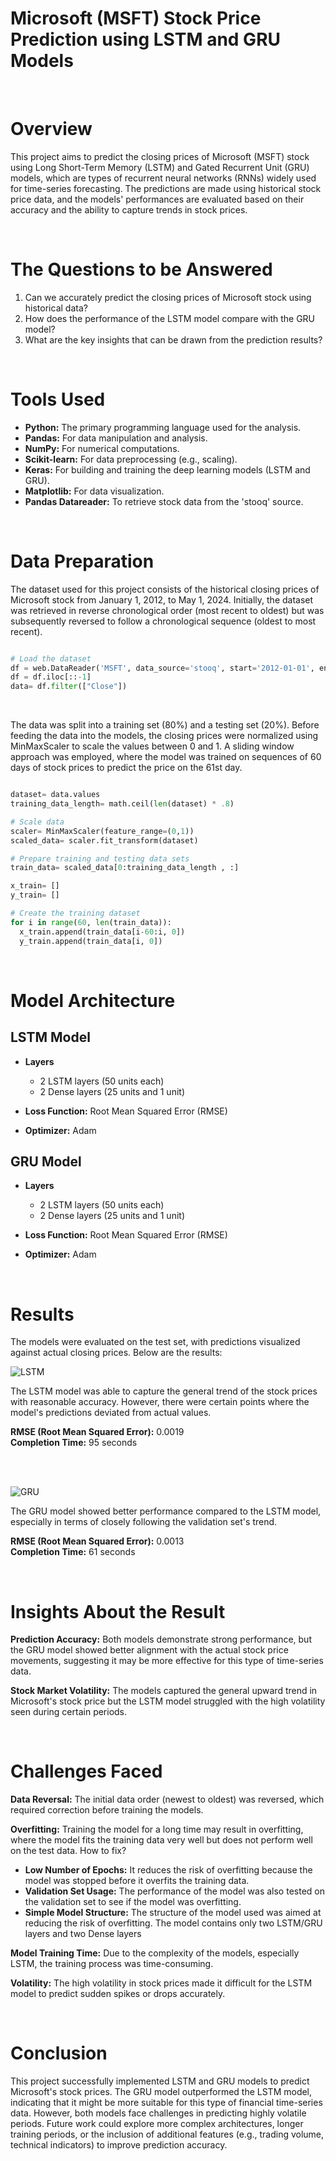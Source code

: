 # Microsoft (MSFT) Stock Price Prediction using LSTM and GRU Models

<br>

# Overview 
This project aims to predict the closing prices of Microsoft (MSFT) stock using Long Short-Term Memory (LSTM) and Gated Recurrent Unit (GRU) models, which are types of recurrent neural networks (RNNs) widely used for time-series forecasting. The predictions are made using historical stock price data, and the models' performances are evaluated based on their accuracy and the ability to capture trends in stock prices.

<br>

# The Questions to be Answered

1. Can we accurately predict the closing prices of Microsoft stock using historical data?
2. How does the performance of the LSTM model compare with the GRU model?
3. What are the key insights that can be drawn from the prediction results?

<br>

# Tools Used

- **Python:** The primary programming language used for the analysis.
- **Pandas:** For data manipulation and analysis.
- **NumPy:** For numerical computations.
- **Scikit-learn:** For data preprocessing (e.g., scaling).
- **Keras:** For building and training the deep learning models (LSTM and GRU).
- **Matplotlib:** For data visualization.
- **Pandas Datareader:** To retrieve stock data from the 'stooq' source.

<br>

# Data Preparation

The dataset used for this project consists of the historical closing prices of Microsoft stock from January 1, 2012, to May 1, 2024. Initially, the dataset was retrieved in reverse chronological order (most recent to oldest) but was subsequently reversed to follow a chronological sequence (oldest to most recent).

``` python

# Load the dataset
df = web.DataReader('MSFT', data_source='stooq', start='2012-01-01', end='2024-05-01')
df = df.iloc[::-1]  
data= df.filter(["Close"])

```

<br>

The data was split into a training set (80%) and a testing set (20%). Before feeding the data into the models, the closing prices were normalized using MinMaxScaler to scale the values between 0 and 1. A sliding window approach was employed, where the model was trained on sequences of 60 days of stock prices to predict the price on the 61st day.

``` python

dataset= data.values 
training_data_length= math.ceil(len(dataset) * .8) 

# Scale data
scaler= MinMaxScaler(feature_range=(0,1)) 
scaled_data= scaler.fit_transform(dataset) 

# Prepare training and testing data sets
train_data= scaled_data[0:training_data_length , :] 

x_train= []
y_train= []

# Create the training dataset
for i in range(60, len(train_data)):
  x_train.append(train_data[i-60:i, 0]) 
  y_train.append(train_data[i, 0])

```

<br>

# Model Architecture

 ## LSTM Model
 - **Layers**
   
    - 2 LSTM layers (50 units each)
    - 2 Dense layers (25 units and 1 unit)
      
  - **Loss Function:** Root Mean Squared Error (RMSE)
    
  - **Optimizer:** Adam

 ## GRU Model

 - **Layers**
   
    - 2 LSTM layers (50 units each)
    - 2 Dense layers (25 units and 1 unit)
      
  - **Loss Function:** Root Mean Squared Error (RMSE)
    
  - **Optimizer:** Adam

<br>

# Results 

The models were evaluated on the test set, with predictions visualized against actual closing prices. Below are the results:

![LSTM](https://github.com/firaterkn/Microsoft-ML-Project/blob/main/LSTM.PNG)

The LSTM model was able to capture the general trend of the stock prices with reasonable accuracy. However, there were certain points where the model's predictions deviated from actual values.

**RMSE (Root Mean Squared Error):** 0.0019
<br>
**Completion Time:** 95 seconds

<br>
<br>

![GRU](https://github.com/firaterkn/Microsoft-ML-Project/blob/main/GRU.PNG)

The GRU model showed better performance compared to the LSTM model, especially in terms of closely following the validation set's trend.

**RMSE (Root Mean Squared Error):** 0.0013
<br>
**Completion Time:** 61 seconds

<br>

# Insights About the Result

**Prediction Accuracy:** Both models demonstrate strong performance, but the GRU model showed better alignment with the actual stock price movements, suggesting it may be more effective for this type of time-series data.

**Stock Market Volatility:** The models captured the general upward trend in Microsoft's stock price but the LSTM model struggled with the high volatility seen during certain periods.

<br>

# Challenges Faced

**Data Reversal:** The initial data order (newest to oldest) was reversed, which required correction before training the models.

**Overfitting:** Training the model for a long time may result in overfitting, where the model fits the training data very well but does not perform well on the test data. How to fix?
- **Low Number of Epochs:** It reduces the risk of overfitting because the model was stopped before it overfits the training data.
- **Validation Set Usage:** The performance of the model was also tested on the validation set to see if the model was overfitting.
- **Simple Model Structure:** The structure of the model used was aimed at reducing the risk of overfitting. The model contains only two LSTM/GRU layers and two Dense layers
  <br>
  
**Model Training Time:** Due to the complexity of the models, especially LSTM, the training process was time-consuming.

**Volatility:** The high volatility in stock prices made it difficult for the LSTM model to predict sudden spikes or drops accurately.

<br>

# Conclusion

This project successfully implemented LSTM and GRU models to predict Microsoft's stock prices. The GRU model outperformed the LSTM model, indicating that it might be more suitable for this type of financial time-series data. However, both models face challenges in predicting highly volatile periods. Future work could explore more complex architectures, longer training periods, or the inclusion of additional features (e.g., trading volume, technical indicators) to improve prediction accuracy.
